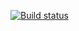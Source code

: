 [![Build status](https://ci.appveyor.com/api/projects/status/fndl30gpuo0twc34?svg=true)](https://ci.appveyor.com/project/Akos529/carddelivery)
